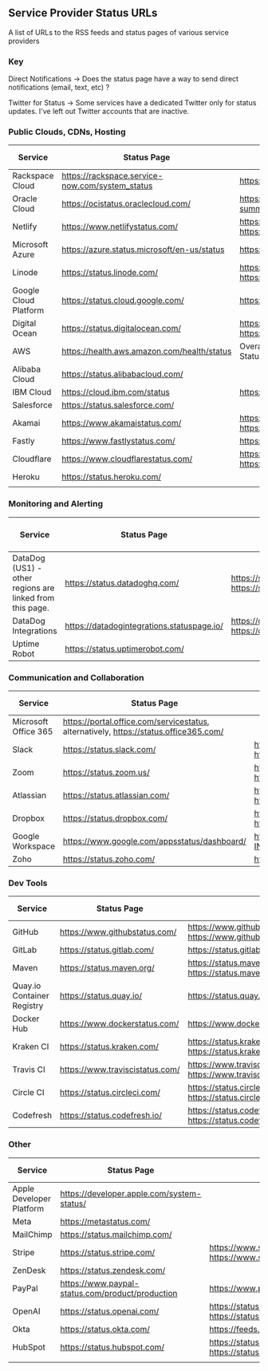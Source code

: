 ## Service Provider Status URLs
A list of URLs to the RSS feeds and status pages of various service providers

### Key
Direct Notifications -> Does the status page have a way to send direct notifications (email, text, etc) ?

Twitter for Status -> Some services have a dedicated Twitter only for status updates. I've left out Twitter accounts that are inactive.

### Public Clouds, CDNs, Hosting
| Service |Status Page |RSS Feed|Direct Notifications|Twitter for Status|
|--|--|--|--|--|
| Rackspace Cloud|https://rackspace.service-now.com/system_status |https://rss.status.rackspace.com/snow/statusfeed |
|Oracle Cloud|https://ocistatus.oraclecloud.com/|https://ocistatus.oraclecloud.com/api/v2/incident-summary.rss|
|Netlify|https://www.netlifystatus.com/|https://www.netlifystatus.com/history.atom, https://www.netlifystatus.com/history.rss|Yes|
|Microsoft Azure|https://azure.status.microsoft/en-us/status|https://azure.status.microsoft/en-us/status/feed/|Yes|
|Linode|https://status.linode.com/|https://status.linode.com/history.atom, https://status.linode.com/history.rss|Yes|
|Google Cloud Platform|https://status.cloud.google.com/|https://status.cloud.google.com/en/feed.atom||
|Digital Ocean|https://status.digitalocean.com/|https://status.digitalocean.com/history.atom, https://status.digitalocean.com/history.rss|Yes|https://twitter.com/dostatus|
|AWS|https://health.aws.amazon.com/health/status|Overall - http://status.aws.amazon.com/rss/all.rss, Status page has individual feeds too.|||
|Alibaba Cloud|https://status.alibabacloud.com/||||
|IBM Cloud|https://cloud.ibm.com/status|https://cloud.ibm.com/status/api/notifications/feed.rss||
|Salesforce|https://status.salesforce.com/||||
|Akamai|https://www.akamaistatus.com/|https://www.akamaistatus.com/history.atom, https://www.akamaistatus.com/history.rss|Yes||
|Fastly|https://www.fastlystatus.com/|https://www.fastlystatus.com/rss/|Yes||
|Cloudflare|https://www.cloudflarestatus.com/|https://www.cloudflarestatus.com/history.atom, https://www.cloudflarestatus.com/history.rss|||
|Heroku|https://status.heroku.com/||Yes|https://twitter.com/herokustatus|
||||||

### Monitoring and Alerting
| Service |Status Page |RSS Feed|Direct Notifications|Twitter for Status|
|--|--|--|--|--|
|DataDog (US1) - other regions are linked from this page.|https://status.datadoghq.com/|https://status.datadoghq.com/history.atom, https://status.datadoghq.com/history.rss|Yes||
|DataDog Integrations|https://datadogintegrations.statuspage.io/|https://datadogintegrations.statuspage.io/history.atom, https://datadogintegrations.statuspage.io/history.rss|Yes||
|Uptime Robot|https://status.uptimerobot.com/||Yes||



### Communication and Collaboration
| Service |Status Page |RSS Feed|Direct Notifications|Twitter for Status|
|--|--|--|--|--|
|Microsoft Office 365|https://portal.office.com/servicestatus, alternatively, https://status.office365.com/|||https://twitter.com/MSFT365Status|
|Slack|https://status.slack.com/|https://status.slack.com/feed/atom, https://status.slack.com/feed/rss|||
|Zoom|https://status.zoom.us/|https://status.zoom.us/history.atom, https://status.zoom.us/history.rss|Yes||
|Atlassian|https://status.atlassian.com/|https://status.atlassian.com/history.atom, https://status.atlassian.com/history.rss|||
|Dropbox|https://status.dropbox.com/|https://status.dropbox.com/history.atom, https://status.dropbox.com/history.rss|Yes||
|Google Workspace|https://www.google.com/appsstatus/dashboard/|https://www.google.com/appsstatus/dashboard/en-IN/feed.atom|||
|Zoho|https://status.zoho.com/|https://status.zoho.com/rss|Yes||

### Dev Tools
| Service |Status Page |RSS Feed|Direct Notifications|Twitter for Status|
|--|--|--|--|--|
|GitHub | https://www.githubstatus.com/|https://www.githubstatus.com/history.atom, https://www.githubstatus.com/history.rss||https://twitter.com/githubstatus|
|GitLab|https://status.gitlab.com/|https://status.gitlab.com/pages/5b36dc6502d06804c08349f7/rss|Yes|https://twitter.com/gitlabstatus|
|Maven|https://status.maven.org/|https://status.maven.org/history.atom, https://status.maven.org/history.rss|Yes|https://twitter.com/sonatype_ops|
|Quay.io Container Registry|https://status.quay.io/|https://status.quay.io/history.atom, https://status.quay.io/history.rss|Yes||
|Docker Hub|https://www.dockerstatus.com/|https://www.dockerstatus.com/pages/533c6539221ae15e3f000031/rss|Yes||
|Kraken CI|https://status.kraken.com/|https://status.kraken.com/history.atom, https://status.kraken.com/history.rss|Yes||
|Travis CI|https://www.traviscistatus.com/|https://www.traviscistatus.com/history.atom, https://www.traviscistatus.com/history.rss|Yes|https://twitter.com/traviscistatus|
|Circle CI|https://status.circleci.com/|https://status.circleci.com/history.atom, https://status.circleci.com/history.rss|Yes|https://twitter.com/CircleCIstatus|
|Codefresh|https://status.codefresh.io/|https://status.codefresh.io/history.atom, https://status.codefresh.io/history.rss|Yes||


### Other
| Service |Status Page |RSS Feed|Direct Notifications|Twitter for Status|
|--|--|--|--|--|
|Apple Developer Platform|https://developer.apple.com/system-status/||||
|Meta|https://metastatus.com/||||
|MailChimp|https://status.mailchimp.com/||Yes|https://twitter.com/MailchimpStatus|
|Stripe|https://status.stripe.com/|https://www.stripestatus.com/history.atom, https://www.stripestatus.com/history.rss|Yes|https://twitter.com/stripestatus|
|ZenDesk|https://status.zendesk.com/||Yes||
|PayPal|https://www.paypal-status.com/product/production|https://www.paypal-status.com/feed/rss|Yes||
|OpenAI|https://status.openai.com/|https://status.openai.com/history.atom, https://status.openai.com/history.rss|Yes||
|Okta|https://status.okta.com/|https://feeds.feedburner.com/OktaTrustRSS|||
|HubSpot|https://status.hubspot.com/|https://status.hubspot.com/history.atom, https://status.hubspot.com/history.rss|||
||||||

